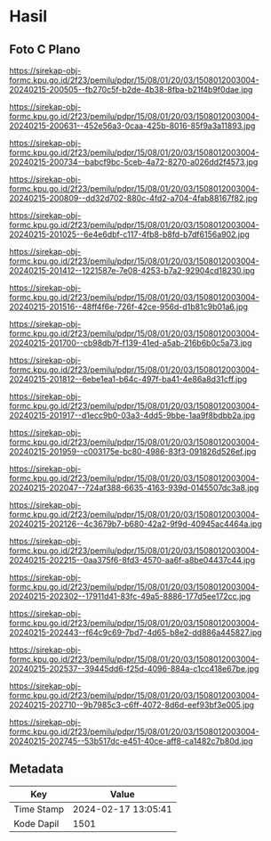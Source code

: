 # Hasil

## Foto C Plano

https://sirekap-obj-formc.kpu.go.id/2f23/pemilu/pdpr/15/08/01/20/03/1508012003004-20240215-200505--fb270c5f-b2de-4b38-8fba-b21f4b9f0dae.jpg

https://sirekap-obj-formc.kpu.go.id/2f23/pemilu/pdpr/15/08/01/20/03/1508012003004-20240215-200631--452e56a3-0caa-425b-8016-85f9a3a11893.jpg

https://sirekap-obj-formc.kpu.go.id/2f23/pemilu/pdpr/15/08/01/20/03/1508012003004-20240215-200734--babcf9bc-5ceb-4a72-8270-a026dd2f4573.jpg

https://sirekap-obj-formc.kpu.go.id/2f23/pemilu/pdpr/15/08/01/20/03/1508012003004-20240215-200809--dd32d702-880c-4fd2-a704-4fab88167f82.jpg

https://sirekap-obj-formc.kpu.go.id/2f23/pemilu/pdpr/15/08/01/20/03/1508012003004-20240215-201025--6e4e6dbf-c117-4fb8-b8fd-b7df6156a902.jpg

https://sirekap-obj-formc.kpu.go.id/2f23/pemilu/pdpr/15/08/01/20/03/1508012003004-20240215-201412--1221587e-7e08-4253-b7a2-92904cd18230.jpg

https://sirekap-obj-formc.kpu.go.id/2f23/pemilu/pdpr/15/08/01/20/03/1508012003004-20240215-201516--48ff4f6e-726f-42ce-956d-d1b81c9b01a6.jpg

https://sirekap-obj-formc.kpu.go.id/2f23/pemilu/pdpr/15/08/01/20/03/1508012003004-20240215-201700--cb98db7f-f139-41ed-a5ab-216b6b0c5a73.jpg

https://sirekap-obj-formc.kpu.go.id/2f23/pemilu/pdpr/15/08/01/20/03/1508012003004-20240215-201812--6ebe1ea1-b64c-497f-ba41-4e86a8d31cff.jpg

https://sirekap-obj-formc.kpu.go.id/2f23/pemilu/pdpr/15/08/01/20/03/1508012003004-20240215-201917--d1ecc9b0-03a3-4dd5-9bbe-1aa9f8bdbb2a.jpg

https://sirekap-obj-formc.kpu.go.id/2f23/pemilu/pdpr/15/08/01/20/03/1508012003004-20240215-201959--c003175e-bc80-4986-83f3-091826d526ef.jpg

https://sirekap-obj-formc.kpu.go.id/2f23/pemilu/pdpr/15/08/01/20/03/1508012003004-20240215-202047--724af388-6635-4163-939d-0145507dc3a8.jpg

https://sirekap-obj-formc.kpu.go.id/2f23/pemilu/pdpr/15/08/01/20/03/1508012003004-20240215-202126--4c3679b7-b680-42a2-9f9d-40945ac4464a.jpg

https://sirekap-obj-formc.kpu.go.id/2f23/pemilu/pdpr/15/08/01/20/03/1508012003004-20240215-202215--0aa375f6-8fd3-4570-aa6f-a8be04437c44.jpg

https://sirekap-obj-formc.kpu.go.id/2f23/pemilu/pdpr/15/08/01/20/03/1508012003004-20240215-202302--17911d41-83fc-49a5-8886-177d5ee172cc.jpg

https://sirekap-obj-formc.kpu.go.id/2f23/pemilu/pdpr/15/08/01/20/03/1508012003004-20240215-202443--f64c9c69-7bd7-4d65-b8e2-dd886a445827.jpg

https://sirekap-obj-formc.kpu.go.id/2f23/pemilu/pdpr/15/08/01/20/03/1508012003004-20240215-202537--39445dd6-f25d-4096-884a-c1cc418e67be.jpg

https://sirekap-obj-formc.kpu.go.id/2f23/pemilu/pdpr/15/08/01/20/03/1508012003004-20240215-202710--9b7985c3-c6ff-4072-8d6d-eef93bf3e005.jpg

https://sirekap-obj-formc.kpu.go.id/2f23/pemilu/pdpr/15/08/01/20/03/1508012003004-20240215-202745--53b517dc-e451-40ce-aff8-ca1482c7b80d.jpg


## Metadata

| Key        | Value               |
| ---------- | ------------------- |
| Time Stamp | 2024-02-17 13:05:41 |
| Kode Dapil | 1501                |



